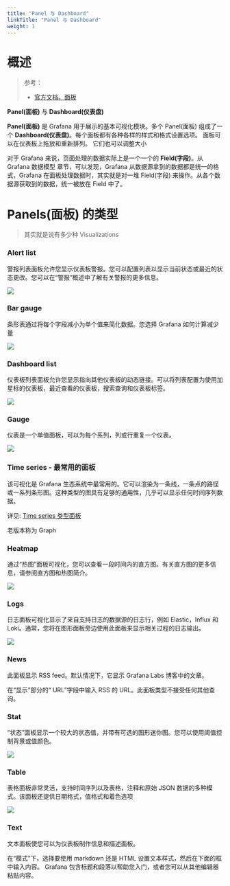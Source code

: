 ```yaml
---
title: "Panel 与 Dashboard"
linkTitle: "Panel 与 Dashboard"
weight: 1
---
```



# 概述

> 参考：
>
> - [官方文档，面板](https://grafana.com/docs/grafana/latest/panels/)

**Panel(面板)** 与 **Dashboard(仪表盘)**

**Panel(面板)** 是 Grafana 用于展示的基本可视化模块。多个 Panel(面板) 组成了一个 **Dashboard(仪表盘)**。每个面板都有各种各样的样式和格式设置选项。 面板可以在仪表板上拖放和重新排列。 它们也可以调整大小

对于 Grafana 来说，页面处理的数据实际上是一个一个的 **Field(字段)**。从 Grafana 数据模型 章节，可以发现，Grafana 从数据源拿到的数据都是统一的格式，Grafana 在面板处理数据时，其实就是对一堆 Field(字段) 来操作。从各个数据源获取到的数据，统一被放在 Field 中了。

# Panels(面板) 的类型

> 其实就是说有多少种 Visualizations

### Alert list

警报列表面板允许您显示仪表板警报。您可以配置列表以显示当前状态或最近的状态更改。您可以在“警报”概述中了解有关警报的更多信息。

![](https://notes-learning.oss-cn-beijing.aliyuncs.com/pkl4xq/1616067984679-ae1c7be6-6e4e-4446-a674-ecad72d5ea97.png)

### Bar gauge

条形表通过将每个字段减小为单个值来简化数据。您选择 Grafana 如何计算减少量

![](https://notes-learning.oss-cn-beijing.aliyuncs.com/pkl4xq/1616067984672-8ab42ac2-73be-4c36-8ccf-6f87db0bcf48.png)

### Dashboard list

仪表板列表面板允许您显示指向其他仪表板的动态链接。可以将列表配置为使用加星标的仪表板，最近查看的仪表板，搜索查询和仪表板标签。

![](https://notes-learning.oss-cn-beijing.aliyuncs.com/pkl4xq/1616067984683-7e6736e3-adc8-4a04-bd39-f5b6725de555.png)

### Gauge

仪表是一个单值面板，可以为每个系列，列或行重复一个仪表。

![](https://notes-learning.oss-cn-beijing.aliyuncs.com/pkl4xq/1616067984690-0e8784ba-2105-4902-8bf9-e279372d17d8.png)

### Time series - 最常用的面板

该可视化是 Grafana 生态系统中最常用的。它可以渲染为一条线，一条点的路径或一系列条形图。这种类型的图具有足够的通用性，几乎可以显示任何时间序列数据。

详见: [Time series 类型面板](/docs/6.可观测性/Grafana/Panel%20与%20Dashboard/Time%20series%20类型面板/Time%20series%20类型面板.md)

老版本称为 Graph

### Heatmap

通过“热图”面板可视化，您可以查看一段时间内的直方图。有关直方图的更多信息，请参阅直方图和热图简介。

![](https://notes-learning.oss-cn-beijing.aliyuncs.com/pkl4xq/1616067984704-f817d555-9bb6-4b2c-99c6-b61580ea35dc.png)

### Logs

日志面板可视化显示了来自支持日志的数据源的日志行，例如 Elastic，Influx 和 Loki。通常，您将在图形面板旁边使用此面板来显示相关过程的日志输出。

![](https://notes-learning.oss-cn-beijing.aliyuncs.com/pkl4xq/1616067984673-d77300c9-b33b-45ab-a171-ca6c64f394c7.png)

### News

此面板显示 RSS feed。默认情况下，它显示 Grafana Labs 博客中的文章。

在“显示”部分的“ URL”字段中输入 RSS 的 URL。此面板类型不接受任何其他查询。

### Stat

“状态”面板显示一个较大的状态值，并带有可选的图形迷你图。您可以使用阈值控制背景或值颜色。

![](https://notes-learning.oss-cn-beijing.aliyuncs.com/pkl4xq/1616067984686-ae274958-840c-4cdf-83be-10279eb5bc68.png)

### Table

表格面板非常灵活，支持时间序列以及表格，注释和原始 JSON 数据的多种模式。该面板还提供日期格式，值格式和着色选项

![](https://notes-learning.oss-cn-beijing.aliyuncs.com/pkl4xq/1616067984704-6cac5049-5d7b-4eb9-bd9f-111d6867b0ec.png)

### Text

文本面板使您可以为仪表板制作信息和描述面板。

在“模式”下，选择要使用 markdown 还是 HTML 设置文本样式，然后在下面的框中输入内容。 Grafana 包含标题和段落以帮助您入门，或者您可以从其他编辑器粘贴内容。
